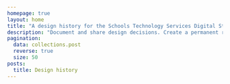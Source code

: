 ```yaml
---
homepage: true
layout: home
title: "A design history for the Schools Technology Services Digital Strategy project"
description: "Document and share design decisions. Create a permanent record of how your service has developed over time."
pagination:
  data: collections.post
  reverse: true
  size: 50
posts:
  title: Design history
---
```

